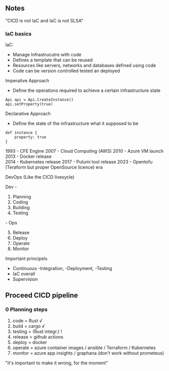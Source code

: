 ## Notes

"CICD is not IaC and IaC is not SLSA"

### IaC basics

IaC:

- Manage Infrastrucutre with code
- Defines a template that can be reused
- Resources like servers, networks and databases defined using code
- Code can be version controlled tested an deployed

Imperative Approach

- Define the operations required to achieve a certain infrastructure state

```
Api api = Api.CreateInstance()
api.setProperty(true)
```

Declarative Approach

- Define the state of the infrastructure what it supposed to be

```
def instance {
    property: true
}
```

1993 - CFE Engine
2007 - Cloud Computing (AWS)
2010 - Azure VM launch
2013 - Docker release   
2014 - Kubernetes release 
2017 - Pulumi tool release 
2023 - Opentofu (Teraform but proper OpenSource licence) era

DevOps (Like the CICD livesycle)

Dev -

1. Planning
2. Coding
3. Building
4. Testing 

\- Ops

5. Release 
6. Deploy 
7. Operate 
8. Monitor 

Important principels

- Continuous -Integration, -Deployment, -Testing 
- IaC overall
- Supervision

## Proceed CICD pipeline

### 0 Planning steps

1. code = Rust √
2. build = cargo √
3. testing = (Rust integr.) !
4. release = github actions
5. deploy = docker
6. operate = azure container images / ansible / Terraform / Kubernetes 
7. monitor = azure app insights / graphana (don't work without prometeus)

"it's important to make it wrong, for the moment"
